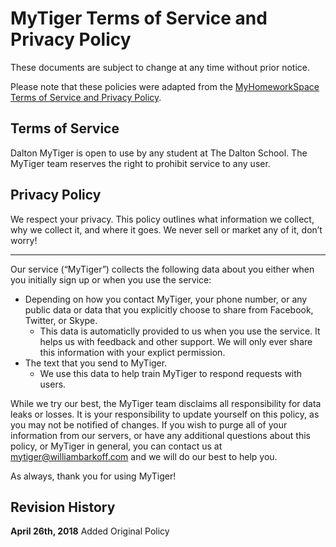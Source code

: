 # MyTiger Terms of Service and Privacy Policy
These documents are subject to change at any time without prior notice.

Please note that these policies were adapted from the [MyHomeworkSpace Terms of Service and Privacy Policy](legal.myhomework.space).

## Terms of Service
Dalton MyTiger is open to use by any student at The Dalton School. The MyTiger team reserves the right to prohibit service to any user.

## Privacy Policy

We respect your privacy. This policy outlines what information we collect, why we collect it, and where it goes. We never sell or market any of it, don’t worry!

---
Our service (“MyTiger”) collects the following data about you either when you initially sign up or when you use the service:

* Depending on how you contact MyTiger, your phone number, or any public data or data that you explicitly choose to share from Facebook, Twitter, or Skype.
   * This data is automaticlly provided to us when you use the service. It helps us with feedback and other support. We will only ever share this information with your explict permission.
* The text that you send to MyTiger. 
   * We use this data to help train MyTiger to respond requests with users. 

While we try our best, the MyTiger team disclaims all responsibility for data leaks or losses. It is your responsibility to update yourself on this policy, as you may not be notified of changes. If you wish to purge all of your information from our servers, or have any additional questions about this policy, or MyTiger in general, you can contact us at [mytiger@williambarkoff.com](mailto:mytiger@williambarkoff.com) and we will do our best to help you.

As always, thank you for using MyTiger!

## Revision History

**April 26th, 2018**
Added Original Policy
